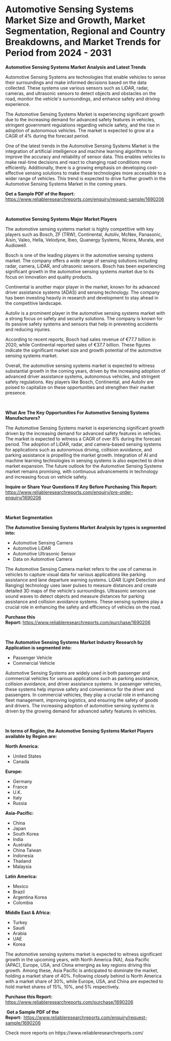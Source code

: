 <p><h1>Automotive Sensing Systems Market Size and Growth, Market Segmentation, Regional and Country Breakdowns, and Market Trends for Period from 2024 -  2031</h1></p><p><strong>Automotive Sensing Systems Market Analysis and Latest Trends</strong></p>
<p><p>Automotive Sensing Systems are technologies that enable vehicles to sense their surroundings and make informed decisions based on the data collected. These systems use various sensors such as LiDAR, radar, cameras, and ultrasonic sensors to detect objects and obstacles on the road, monitor the vehicle's surroundings, and enhance safety and driving experience.</p><p>The Automotive Sensing Systems Market is experiencing significant growth due to the increasing demand for advanced safety features in vehicles, stringent government regulations regarding vehicle safety, and the rise in adoption of autonomous vehicles. The market is expected to grow at a CAGR of 4% during the forecast period.</p><p>One of the latest trends in the Automotive Sensing Systems Market is the integration of artificial intelligence and machine learning algorithms to improve the accuracy and reliability of sensor data. This enables vehicles to make real-time decisions and react to changing road conditions more efficiently. Additionally, there is a growing emphasis on developing cost-effective sensing solutions to make these technologies more accessible to a wider range of vehicles. This trend is expected to drive further growth in the Automotive Sensing Systems Market in the coming years.</p></p>
<p><strong>Get a Sample PDF of the Report:&nbsp;</strong> <a href="https://www.reliableresearchreports.com/enquiry/request-sample/1690206">https://www.reliableresearchreports.com/enquiry/request-sample/1690206</a></p>
<p>&nbsp;</p>
<p><strong>Automotive Sensing Systems Major Market Players</strong></p>
<p><p>The automotive sensing systems market is highly competitive with key players such as Bosch, ZF (TRW), Continental, Autoliv, McNex, Panasonic, Aisin, Valeo, Hella, Velodyne, Ibeo, Quanergy Systems, Nicera, Murata, and Audiowell.</p><p>Bosch is one of the leading players in the automotive sensing systems market. The company offers a wide range of sensing solutions including radar, camera, LiDAR, and ultrasonic sensors. Bosch has been experiencing significant growth in the automotive sensing systems market due to its focus on innovation and quality products.</p><p>Continental is another major player in the market, known for its advanced driver assistance systems (ADAS) and sensing technology. The company has been investing heavily in research and development to stay ahead in the competitive landscape.</p><p>Autoliv is a prominent player in the automotive sensing systems market with a strong focus on safety and security solutions. The company is known for its passive safety systems and sensors that help in preventing accidents and reducing injuries.</p><p>According to recent reports, Bosch had sales revenue of €77.7 billion in 2020, while Continental reported sales of €37.7 billion. These figures indicate the significant market size and growth potential of the automotive sensing systems market.</p><p>Overall, the automotive sensing systems market is expected to witness substantial growth in the coming years, driven by the increasing adoption of advanced driver assistance systems, autonomous vehicles, and stringent safety regulations. Key players like Bosch, Continental, and Autoliv are poised to capitalize on these opportunities and strengthen their market presence.</p></p>
<p>&nbsp;</p>
<p><strong>What Are The Key Opportunities For Automotive Sensing Systems Manufacturers?</strong></p>
<p><p>The Automotive Sensing Systems market is experiencing significant growth driven by the increasing demand for advanced safety features in vehicles. The market is expected to witness a CAGR of over 8% during the forecast period. The adoption of LiDAR, radar, and camera-based sensing systems for applications such as autonomous driving, collision avoidance, and parking assistance is propelling the market growth. Integration of AI and machine learning technologies in sensing systems is also expected to drive market expansion. The future outlook for the Automotive Sensing Systems market remains promising, with continuous advancements in technology and increasing focus on vehicle safety.</p></p>
<p><strong>Inquire or Share Your Questions If Any Before Purchasing This Report:</strong> <a href="https://www.reliableresearchreports.com/enquiry/pre-order-enquiry/1690206">https://www.reliableresearchreports.com/enquiry/pre-order-enquiry/1690206</a></p>
<p>&nbsp;</p>
<p><strong>Market Segmentation</strong></p>
<p><strong>The Automotive Sensing Systems Market Analysis by types is segmented into:</strong></p>
<p><ul><li>Automotive Sensing Camera</li><li>Automotive LiDAR</li><li>Automotive Ultrasonic Sensor</li><li>Data on Automotive Camera</li></ul></p>
<p><p>The Automotive Sensing Camera market refers to the use of cameras in vehicles to capture visual data for various applications like parking assistance and lane departure warning systems. LiDAR (Light Detection and Ranging) technology uses laser pulses to measure distances and create detailed 3D maps of the vehicle's surroundings. Ultrasonic sensors use sound waves to detect objects and measure distances for parking assistance and collision avoidance systems. These sensing systems play a crucial role in enhancing the safety and efficiency of vehicles on the road.</p></p>
<p><strong>Purchase this Report:&nbsp;</strong><a href="https://www.reliableresearchreports.com/purchase/1690206">https://www.reliableresearchreports.com/purchase/1690206</a></p>
<p>&nbsp;</p>
<p><strong>The Automotive Sensing Systems Market Industry Research by Application is segmented into:</strong></p>
<p><ul><li>Passenger Vehicle</li><li>Commercial Vehicle</li></ul></p>
<p><p>Automotive Sensing Systems are widely used in both passenger and commercial vehicles for various applications such as parking assistance, collision avoidance, and driver assistance systems. In passenger vehicles, these systems help improve safety and convenience for the driver and passengers. In commercial vehicles, they play a crucial role in enhancing fleet management, improving logistics, and ensuring the safety of goods and drivers. The increasing adoption of automotive sensing systems is driven by the growing demand for advanced safety features in vehicles.</p></p>
<p>&nbsp;</p>
<p><strong>In terms of Region, the Automotive Sensing Systems Market Players available by Region are:</strong></p>
<p>
    <p> <strong> North America: </strong>
        <ul>
            <li>United States</li>
            <li>Canada</li>
        </ul>
        </p> 
    <p> <strong> Europe: </strong>
        <ul>
            <li>Germany</li>
            <li>France</li>
            <li>U.K.</li>
            <li>Italy</li>
            <li>Russia</li>
        </ul>
        </p> 
    <p> <strong> Asia-Pacific: </strong>
        <ul>
            <li>China</li>
            <li>Japan</li>
            <li>South Korea</li>
            <li>India</li>
            <li>Australia</li>
            <li>China Taiwan</li>
            <li>Indonesia</li>
            <li>Thailand</li>
            <li>Malaysia</li>
        </ul>
        </p> 
    <p> <strong> Latin America: </strong>
        <ul>
            <li>Mexico</li>
            <li>Brazil</li>
            <li>Argentina Korea</li>
            <li>Colombia</li>
        </ul>
        </p> 
    <p> <strong> Middle East & Africa: </strong>
        <ul>
            <li>Turkey</li>
            <li>Saudi</li>
            <li>Arabia</li>
            <li>UAE</li>
            <li>Korea</li>
        </ul>
    </p>
    </p>
<p><p>The automotive sensing systems market is expected to witness significant growth in the upcoming years, with North America (NA), Asia Pacific (APAC), Europe, USA, and China emerging as key regions driving this growth. Among these, Asia Pacific is anticipated to dominate the market, holding a market share of 40%. Following closely behind is North America with a market share of 30%, while Europe, USA, and China are expected to hold market shares of 15%, 10%, and 5% respectively.</p></p>
<p><strong>Purchase this Report: </strong><a href="https://www.reliableresearchreports.com/purchase/1690206">https://www.reliableresearchreports.com/purchase/1690206</a></p>
<p>&nbsp;<strong>Get a Sample PDF of the Report:&nbsp;&nbsp;</strong><a href="https://www.reliableresearchreports.com/enquiry/request-sample/1690206">https://www.reliableresearchreports.com/enquiry/request-sample/1690206</a></p>
<p><strong></strong></p>
<p>Check more reports on https://www.reliableresearchreports.com/</p>